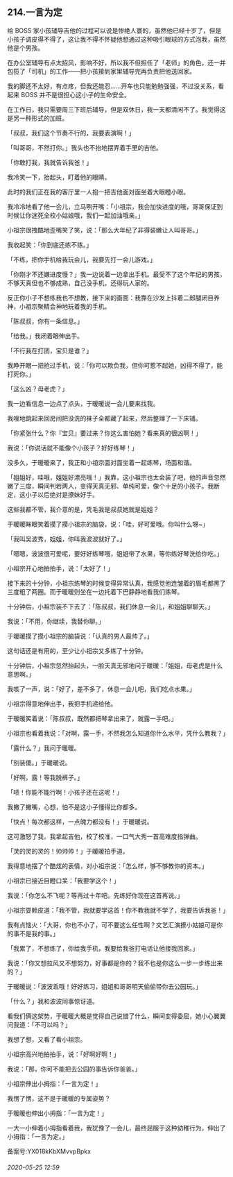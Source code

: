 ## 214.一言为定
给 BOSS 家小孩辅导吉他的过程可以说是惨绝人寰的，虽然他已经十岁了，但是小孩子调皮得不得了，这让我不得不怀疑他想通过这种吸引眼球的方式泡我，虽然他是个男孩。


在办公室辅导有点太招风，影响不好，所以我不但担任了「老师」的角色，还一并包揽了「司机」的工作——把小孩接到家里辅导完再负责把他送回家。


我的脚还不太好，有点疼，但我还能忍……开车也只能勉勉强强，不过没关系，看起来 BOSS 并不是很担心这小子的生命安全。


在工作日，我只需要周三下班后辅导，但是双休日，我一天都清闲不了。我觉得这是另一种形式的加班。


「叔叔，我们这个节奏不行的，我要表演啊！」


「叫哥哥，不然打你。」我头也不抬地摆弄着手里的吉他。


「你敢打我，我就告诉我爸！」


我冷笑一下，抬起头，盯着他的眼睛。


此时的我们正在我的客厅里一人抱一把吉他面对面坐着大眼瞪小眼。


我冷冷地看了他一会儿，立马咧开嘴：「小祖宗，我会加快进度的哦，哥哥保证到时候让你迷死全校小姑娘哦，我们一起加油哦亲。」


小祖宗很拽酷地歪嘴笑了笑，说：「那么大年纪了非得装嫩让人叫哥哥。」


我收起笑：「你到底还练不练。」


「不练，把你手机给我玩会儿，我要先打一会儿游戏。」


「你刚才不还嫌进度慢？」我一边说着一边拿出手机。最受不了这个年纪的男孩，不够天真但也不够成熟，自己没手机，还得玩人家的。


反正你小子不想练我也不想教，接下来的画面：我靠在沙发上抖着二郎腿闭目养神，小祖宗聚精会神地玩着我的手机。


「陈叔叔，你有一条信息。」


「给我。」我闭着眼伸出手。


「不行我在打团，宝贝是谁？」


我睁开眼一把抢过手机，说：「你可以欺负我，但你可惹不起她，凶得不得了，能打死你。」


「这么凶？母老虎？」


我一边看信息一边点了点头，于暖暖说一会儿要来找我。


我嗖地跳起来回房间把没洗的袜子全都藏了起来，然后整理了一下床铺。


「你紧张什么？你『宝贝』要过来？你这么害怕她？看来真的很凶啊！」


我说：「你说话就不能像个小孩子？好好练琴！」


没多久，于暖暖来了，我正和小祖宗面对面坐着一起练琴，场面和谐。


「姐姐好，哇哦，姐姐好漂亮哦！」我靠，这小祖宗也太会装了吧，他的声音忽然嫩了三度，瞬间判若两人，变得天真无邪、单纯可爱，像个十足的小孩子。我断定，这小子以后绝对是撩妹好手。


这些我都不管，我介意的是，凭毛我是叔叔她就是姐姐？


于暖暖眯眼笑着摸了摸小祖宗的脑袋，说：「哇，好可爱哦。你叫什么呀~」


「我叫吴波秀，姐姐，你叫我波波就好了。」


「嗯嗯，波波很可爱呢，要好好练琴哦，姐姐带了水果，等你练好琴洗给你吃。」


小祖宗开心地拍拍手，说：「太好了！」


接下来的十分钟，小祖宗练琴的时候变得异常认真，我感觉他连皱着的眉毛都黑了三度粗了两圈。而于暖暖则坐在一边托着下巴静静地看我们练琴。


十分钟后，小祖宗装不下去了：「陈叔叔，我们休息一会儿，和姐姐聊聊天。」


我说：「不用，你继续，我替你聊。」


于暖暖摸了摸小祖宗的脑袋说：「认真的男人最帅了。」


这句话还是有用的，至少让小祖宗又多练了十分钟。


十分钟后，小祖宗忽然抬起头，一脸天真无邪地问于暖暖：「姐姐，母老虎是什么意思啊。」


我咳了一声，说：「好了，差不多了，休息一会儿吧，我们吃点水果。」


小祖宗得意地伸出手，我把手机递给他。


于暖暖笑着说：「陈叔叔，既然都把琴拿出来了，就露一手吧。」


小祖宗也看着我说：「对啊，露一手，不然我怎么知道你什么水平，凭什么教我？」


「露什么？」我问于暖暖。


「别装傻。」于暖暖说。


「好啊，露！等我脱裤子。」


「啧！你能不能行啊！小孩子还在这呢！」


我撇了撇嘴，心想，怕不是这小子懂得比你都多。


「快点！每次都这样，一点魄力都没有！」于暖暖说。


这可激怒了我，我拿起吉他，校了校准，一口气大秀一首高难度指弹曲。


「灵的灵的灵的！帅帅帅！」于暖暖拍手道。


我得意地摆了个酷炫的表情，对小祖宗说：「怎么样，够不够教你的资本。」


小祖宗已接近目瞪口呆：「我要学这个！」


我说：「你怎么不飞呢？等再过十年吧。先练好你现在这首再说。」


小祖宗耍赖皮道：「我不管，我就要学这首！你不教我就不学了，我要告诉我爸！」


我有点恼火：「大哥，你也不小了，可不要这么任性啊？文艺汇演撩小姑娘可是你的事不是我的事。」


「我累了，不想练了，你给我手机，我要给我爸打电话让他接我回家。」


我说：「你又想拉风又不想努力，好事都是你的？我不也是你这么一步一步练出来的？」


于暖暖说：「波波乖哦！好好练习，姐姐和哥哥明天偷偷带你去公园玩。」


「什么？」我和波波同事惊讶道。


看我们俩这架势，于暖暖大概是觉得自己说错了什么，瞬间变得委屈，她小心翼翼问我道：「不可以吗？」


我想了想，又看了看小祖宗。


小祖宗高兴地拍拍手，说：「好啊好啊！」


我说：「那，你可不能把去公园的事告诉你爸爸。」


小祖宗伸出小拇指：「一言为定！」


我愣了愣，这不是于暖暖的专属姿势？


于暖暖也伸出小拇指：「一言为定！」


一大一小伸着小拇指看着我，我犹豫了一会儿，最终屈服于这种幼稚行为，伸出了小拇指：「一言为定。」


备案号:YX018kKbXMvvpBpkx


###### 2020-05-25 12:59
